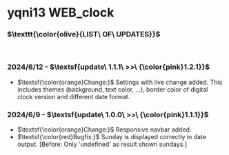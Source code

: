 # yqni13 WEB_clock

### $\texttt{\color{olive}{LIST\ OF\ UPDATES}}$

<br>

### 2024/6/12 - $\textsf{update\ 1.1.1\ >>\ {\color{pink}1.2.1}}$

- $\textsf{\color{orange}Change:}$ Settings with live change added. This includes themes (background, text color, ...), border color of digital clock version and different date format.

### 2024/6/9 - $\textsf{update\ 1.0.0\ >>\ {\color{pink}1.1.1}}$

- $\textsf{\color{orange}Change:}$ Responsive navbar added.
- $\textsf{\color{red}Bugfix:}$ Sunday is displayed correctly in date output. [Before: Only 'undefined' as result shown sundays.]